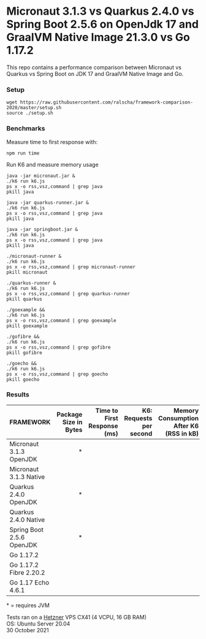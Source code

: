 # Micronaut 3.1.3  vs Quarkus 2.4.0 vs Spring Boot 2.5.6 on OpenJdk 17 and GraalVM Native Image 21.3.0 vs Go 1.17.2

This repo contains a performance comparison between Micronaut vs Quarkus vs Spring Boot on JDK 17 and GraalVM Native Image and Go.    

### Setup

```
wget https://raw.githubusercontent.com/ralscha/framework-comparison-2020/master/setup.sh
source ./setup.sh
```

### Benchmarks

Measure time to first response with:
```
npm run time
```

Run K6 and measure memory usage

```
java -jar micronaut.jar &
./k6 run k6.js
ps x -o rss,vsz,command | grep java
pkill java

java -jar quarkus-runner.jar &
./k6 run k6.js
ps x -o rss,vsz,command | grep java
pkill java

java -jar springboot.jar &
./k6 run k6.js
ps x -o rss,vsz,command | grep java
pkill java

./micronaut-runner &
./k6 run k6.js
ps x -o rss,vsz,command | grep micronaut-runner
pkill micronaut

./quarkus-runner &
./k6 run k6.js
ps x -o rss,vsz,command | grep quarkus-runner
pkill quarkus

./goexample &&
./k6 run k6.js
ps x -o rss,vsz,command | grep goexample
pkill goexample

./gofibre &&
./k6 run k6.js
ps x -o rss,vsz,command | grep gofibre
pkill gofibre

./goecho &&
./k6 run k6.js
ps x -o rss,vsz,command | grep goecho
pkill goecho
```


### Results

| FRAMEWORK              | Package Size in Bytes | Time to First Response (ms) | K6: Requests per second | Memory Consumption After K6 (RSS in kB) |
|---|--:|--:|--:|--:|
| Micronaut 3.1.3 OpenJDK   | *  |   |     |  |
| Micronaut 3.1.3 Native    |     |      |      |  |
| Quarkus 2.4.0  OpenJDK    | *  |    |      |  |
| Quarkus 2.4.0 Native      |    |     |      |  |
| Spring Boot 2.5.6 OpenJDK | *  |   |      |  |
| Go 1.17.2                 |  |   |      |  |
| Go 1.17.2 Fibre 2.20.2    |      |       |  |  |
| Go 1.17 Echo  4.6.1       |      |       |      |  |

\* = requires JVM

Tests ran on a [Hetzner](https://www.hetzner.com/) VPS CX41 (4 VCPU, 16 GB RAM)      
OS: Ubuntu Server 20.04     
30 October 2021
